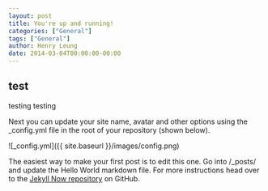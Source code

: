 ```yaml
---
layout: post
title: You're up and running!
categories: ["General"]
tags: ["General"]
author: Henry Leung
date: 2014-03-04T00:00:00-00:00
---
```


## test

testing testing

Next you can update your site name, avatar and other options using the _config.yml file in the root of your repository (shown below).

![_config.yml]({{ site.baseurl }}/images/config.png)

The easiest way to make your first post is to edit this one. Go into /_posts/ and update the Hello World markdown file. For more instructions head over to the [Jekyll Now repository](https://github.com/barryclark/jekyll-now) on GitHub.